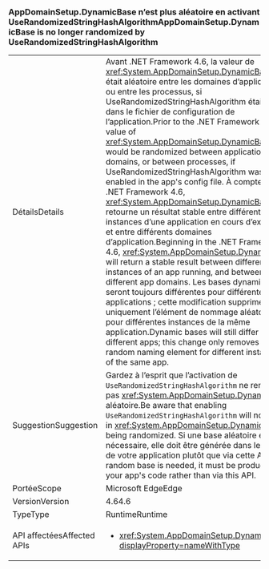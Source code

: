 ### <a name="appdomainsetupdynamicbase-is-no-longer-randomized-by-userandomizedstringhashalgorithm"></a><span data-ttu-id="fd5fd-101">AppDomainSetup.DynamicBase n’est plus aléatoire en activant UseRandomizedStringHashAlgorithm</span><span class="sxs-lookup"><span data-stu-id="fd5fd-101">AppDomainSetup.DynamicBase is no longer randomized by UseRandomizedStringHashAlgorithm</span></span>

|   |   |
|---|---|
|<span data-ttu-id="fd5fd-102">Détails</span><span class="sxs-lookup"><span data-stu-id="fd5fd-102">Details</span></span>|<span data-ttu-id="fd5fd-103">Avant .NET Framework 4.6, la valeur de <xref:System.AppDomainSetup.DynamicBase> était aléatoire entre les domaines d’application, ou entre les processus, si UseRandomizedStringHashAlgorithm était activé dans le fichier de configuration de l’application.</span><span class="sxs-lookup"><span data-stu-id="fd5fd-103">Prior to the .NET Framework 4.6, the value of <xref:System.AppDomainSetup.DynamicBase> would be randomized between application domains, or between processes, if UseRandomizedStringHashAlgorithm was enabled in the app's config file.</span></span> <span data-ttu-id="fd5fd-104">À compter de .NET Framework 4.6, <xref:System.AppDomainSetup.DynamicBase> retourne un résultat stable entre différentes instances d’une application en cours d’exécution et entre différents domaines d’application.</span><span class="sxs-lookup"><span data-stu-id="fd5fd-104">Beginning in the .NET Framework 4.6, <xref:System.AppDomainSetup.DynamicBase> will return a stable result between different instances of an app running, and between different app domains.</span></span> <span data-ttu-id="fd5fd-105">Les bases dynamiques seront toujours différentes pour différentes applications ; cette modification supprime uniquement l’élément de nommage aléatoire pour différentes instances de la même application.</span><span class="sxs-lookup"><span data-stu-id="fd5fd-105">Dynamic bases will still differ for different apps; this change only removes the random naming element for different instances of the same app.</span></span>|
|<span data-ttu-id="fd5fd-106">Suggestion</span><span class="sxs-lookup"><span data-stu-id="fd5fd-106">Suggestion</span></span>|<span data-ttu-id="fd5fd-107">Gardez à l’esprit que l’activation de <code>UseRandomizedStringHashAlgorithm</code> ne rendra pas <xref:System.AppDomainSetup.DynamicBase> aléatoire.</span><span class="sxs-lookup"><span data-stu-id="fd5fd-107">Be aware that enabling <code>UseRandomizedStringHashAlgorithm</code> will not result in <xref:System.AppDomainSetup.DynamicBase> being randomized.</span></span> <span data-ttu-id="fd5fd-108">Si une base aléatoire est nécessaire, elle doit être générée dans le code de votre application plutôt que via cette API.</span><span class="sxs-lookup"><span data-stu-id="fd5fd-108">If a random base is needed, it must be produced in your app's code rather than via this API.</span></span>|
|<span data-ttu-id="fd5fd-109">Portée</span><span class="sxs-lookup"><span data-stu-id="fd5fd-109">Scope</span></span>|<span data-ttu-id="fd5fd-110">Microsoft Edge</span><span class="sxs-lookup"><span data-stu-id="fd5fd-110">Edge</span></span>|
|<span data-ttu-id="fd5fd-111">Version</span><span class="sxs-lookup"><span data-stu-id="fd5fd-111">Version</span></span>|<span data-ttu-id="fd5fd-112">4.6</span><span class="sxs-lookup"><span data-stu-id="fd5fd-112">4.6</span></span>|
|<span data-ttu-id="fd5fd-113">Type</span><span class="sxs-lookup"><span data-stu-id="fd5fd-113">Type</span></span>|<span data-ttu-id="fd5fd-114">Runtime</span><span class="sxs-lookup"><span data-stu-id="fd5fd-114">Runtime</span></span>|
|<span data-ttu-id="fd5fd-115">API affectées</span><span class="sxs-lookup"><span data-stu-id="fd5fd-115">Affected APIs</span></span>|<ul><li><xref:System.AppDomainSetup.DynamicBase?displayProperty=nameWithType></li></ul>|

